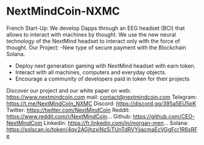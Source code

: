 # NextMindCoin-NXMC
French Start-Up: We develop Dapps through an EEG headset (BCI) that allows to interact with machines by thought. We use the new neural technology of the NextMind headset to interact only with the force of thought.
Our Project: 
-New type of secure payment with the Blockchain Solana.
- Deploy next generation gaming with NextMind headset with earn token.
- Interact with all machines, computers and everyday objects.
- Encourage a community of developers paid in token for their projects

Discover our project and our white paper on 
web:  https://www.nextmindcoin.com
mail: contact@nextmindcoin.com
Telegram: https://t.me/NextMindCoin_NXMC
Discord: https://discord.gg/395a5EU5pK
Twitter: https://twitter.com/NextMindCoin
Reddit: https://www.reddit.com/r/NextMindCoin...
Github: https://github.com/CEO-NextMindCoin
Linkedin: https://fr.linkedin.com/in/morgan-men...
Solana: https://solscan.io/token/4qv2AGjhzxiNz5iTUnTdRVYjjacmaEcVGgFcr1R6sRFe
